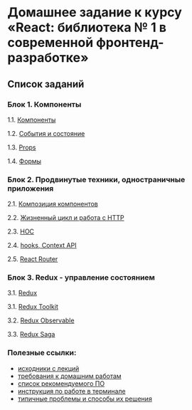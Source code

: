 # Домашнее задание к курсу «React: библиотека № 1 в современной фронтенд-разработке»

## Список заданий

### Блок 1. Компоненты

1.1. [Компоненты](components)

1.2. [События и состояние](events-state)

1.3. [Props](props)

1.4. [Формы](forms)

### Блок 2. Продвинутые техники, одностраничные приложения

2.1. [Композиция компонентов](composition)

2.2. [Жизненный цикл и работа с HTTP](lifecycle-http)

2.3. [HOC](hoc)

2.4. [hooks, Context API](hooks-context)

2.5. [React Router](router)

### Блок 3. Redux - управление состоянием

3.1. [Redux](redux)

3.1. [Redux Toolkit](toolkit)

3.2. [Redux Observable](observable)

3.3. [Redux Saga](saga)

### Полезные ссылки:

* [исходники с лекций](https://github.com/netology-code/ra16-code)
* [требования к домашним работам](requirements.md)
* [список рекомендуемого ПО](software.md)
* [инструкция по работе в терминале](terminal.md)
* [типичные проблемы и способы их решения](problems.md)

